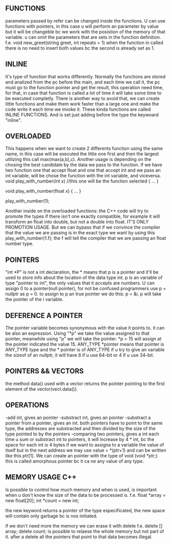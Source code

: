 ## FUNCTIONS
parameters passed by refer can be changed inside the functions.
U can use functions with pointers, in this case u will perform an parameter by value but it will be changeble bc we work with the posistion of the memory of that variable.
u can omit the parameters that are sets in the function definition. f.e. void new_greet(string greet, int repeats = 1) when the function in called there is no need to insert both values bc the second is already set as 1.

## INLINE
It's type of function that works differently. Normally the functions are stored and analized from the pc before the main, and each time we call it, the pc must go to the function pointer and get the result, this operation need time, for that, in case that function is called a lot of time it will take some time to be executed completly.
There is another way to avoid that, we can create little functions and make them work faster than a large one and make the code write it each time we invoke it. These kinda functions are called INLINE FUNCTIONS.
And is set just adding before the type the keywoard "inline".

## OVERLOADED
This happens when we want to create 2 differents function using the same name, in this case will be executed the little one first and then the largest utilizing this call max(max(a,b),c).
Another usage is depending on the chosing the best candidate by the data we pass to the function. If we have two function one that accept float and one that accept int and we pass an int variable, will be chose the function with the int variable, and viceversa.
void play_with_number(int x)        //this one will be the function selected
{
	...
}

void play_with_number(float x)
{
	...
}

play_with_number(1);

Another inside on the overloaded functions: the C++ code will try to promote the types if there isn't one exactly compatible, for example it will transform an float into double, but not a double into float. IT'S ONLY PROMOTION USAGE. But we can bypass that if we convince the compiler that the value we are passing is in the exact type we want by using this play_with_number(1.f); the f will tell the compiler that we are passing an float number type.

## POINTERS
"int *P" is not a int declaration, the * means that p is a pointer and it'll be used to store info about the location of the data type int.
p is an variable of type "pointer to int", the only values that it accepts are numbers.
U can assign 0 to a pointer(null pointer), for not be confused programmers use p = nullptr as p = 0.
to assign to p an true pointer we do this: p = &i. p will take the pointer of the i variable.

## DEFERENCE A POINTER
The pointer variable becomes synonymous with the value it points to. it can be also an expression.
Using "*p" we take the value assigned to that pointer, meanwhile using "p" we will take the pointer.
*p = 15 will assign at the pointer indicated the value 15.
ANY_TYPE *pointer means that pointer is ANY_TYPE type and the * pointer is of ANY_TYPE
if u try to give an variable the sizeof of an nullptr, it will have 8 if u use 64-bit or 4 if u use 34-bit.

## POINTERS && VECTORS
the method data() used with a vector returns the pointer pointing to the first element of the vector(vect.data()).

## OPERATIONS
-add int, gives an pointer
-substract int, gives an pointer
-substract a pointer from a pointer, gives an int. both pointers have to point to the same type, the addresses are substracted and then divided by the size of the type pointed to by the pointers
-comparing two pointers, gives a int
each time u sum or substract int to pointers, it will increase by 4 * int, bc the space for each int is 4 bytes
if we want to assigna to a variable the value of itself but in the next address we may use value = *(ptr+1) and can be written like this ptr[1].
We can create an pointer with the type of void (void *ptr;) this is called amorphous pointer bc it ca ne any value of any type.

## MEMORY USAGE C++
Is possible to control how much memory and when is used, is important when u don't know the size of the data to be processed is.
f.e. 
float *array = new float[20];
int *count = new int;

the new keyword returns a pointer of the type especificated, the new space will contain only garbage bc is nos initiated.

if we don't need more the memory we can erase it with delete
f.e.
delete [] array;
delete count;
is possible to relaese the whole memory but not part of it. after a delete all the pointers that point to that data becomes illegal.